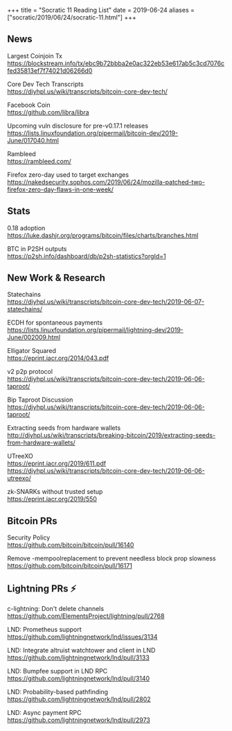 +++
title =  "Socratic 11 Reading List"
date = 2019-06-24
aliases = ["socratic/2019/06/24/socratic-11.html"]
+++

## News

Largest Coinjoin Tx  
<https://blockstream.info/tx/ebc9b72bbba2e0ac322eb53e617ab5c3cd7076cfed35813ef7f74021d06266d0>

Core Dev Tech Transcripts  
<https://diyhpl.us/wiki/transcripts/bitcoin-core-dev-tech/>

Facebook Coin  
<https://github.com/libra/libra>

Upcoming vuln disclosure for pre-v0.17.1 releases  
<https://lists.linuxfoundation.org/pipermail/bitcoin-dev/2019-June/017040.html>

Rambleed  
<https://rambleed.com/>

Firefox zero-day used to target exchanges  
<https://nakedsecurity.sophos.com/2019/06/24/mozilla-patched-two-firefox-zero-day-flaws-in-one-week/>


## Stats

0.18 adoption  
<https://luke.dashjr.org/programs/bitcoin/files/charts/branches.html>

BTC in P2SH outputs  
<https://p2sh.info/dashboard/db/p2sh-statistics?orgId=1>


## New Work & Research

Statechains  
<https://diyhpl.us/wiki/transcripts/bitcoin-core-dev-tech/2019-06-07-statechains/>

ECDH for spontaneous payments  
<https://lists.linuxfoundation.org/pipermail/lightning-dev/2019-June/002009.html>

Elligator Squared  
<https://eprint.iacr.org/2014/043.pdf>

v2 p2p protocol  
<https://diyhpl.us/wiki/transcripts/bitcoin-core-dev-tech/2019-06-06-taproot/>

Bip Taproot Discussion  
<https://diyhpl.us/wiki/transcripts/bitcoin-core-dev-tech/2019-06-06-taproot/>

Extracting seeds from hardware wallets  
<http://diyhpl.us/wiki/transcripts/breaking-bitcoin/2019/extracting-seeds-from-hardware-wallets/>

UTreeXO  
<https://eprint.iacr.org/2019/611.pdf>  
<https://diyhpl.us/wiki/transcripts/bitcoin-core-dev-tech/2019-06-06-utreexo/>

zk-SNARKs without trusted setup  
<https://eprint.iacr.org/2019/550>


## Bitcoin PRs

Security Policy  
<https://github.com/bitcoin/bitcoin/pull/16140>

Remove -mempoolreplacement to prevent needless block prop slowness  
<https://github.com/bitcoin/bitcoin/pull/16171>


## Lightning PRs ⚡

c-lightning: Don't delete channels  
<https://github.com/ElementsProject/lightning/pull/2768>

LND: Prometheus support
<https://github.com/lightningnetwork/lnd/issues/3134>

LND: Integrate altruist watchtower and client in LND  
<https://github.com/lightningnetwork/lnd/pull/3133>

LND: Bumpfee support in LND RPC  
<https://github.com/lightningnetwork/lnd/pull/3140>

LND: Probability-based pathfinding  
<https://github.com/lightningnetwork/lnd/pull/2802>

LND: Async payment RPC  
<https://github.com/lightningnetwork/lnd/pull/2973>
